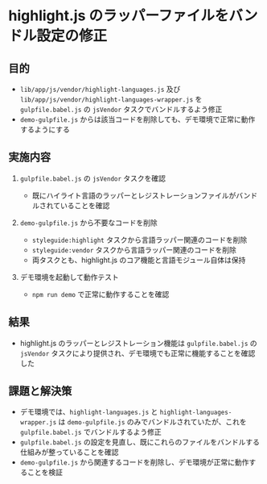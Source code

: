 # highlight.js のラッパーファイルをバンドル設定の修正

## 目的
- `lib/app/js/vendor/highlight-languages.js` 及び `lib/app/js/vendor/highlight-languages-wrapper.js` を `gulpfile.babel.js` の `jsVendor` タスクでバンドルするよう修正
- `demo-gulpfile.js` からは該当コードを削除しても、デモ環境で正常に動作するようにする

## 実施内容
1. `gulpfile.babel.js` の `jsVendor` タスクを確認
   - 既にハイライト言語のラッパーとレジストレーションファイルがバンドルされていることを確認

2. `demo-gulpfile.js` から不要なコードを削除
   - `styleguide:highlight` タスクから言語ラッパー関連のコードを削除
   - `styleguide:vendor` タスクから言語ラッパー関連のコードを削除
   - 両タスクとも、highlight.js のコア機能と言語モジュール自体は保持

3. デモ環境を起動して動作テスト
   - `npm run demo` で正常に動作することを確認

## 結果
- highlight.js のラッパーとレジストレーション機能は `gulpfile.babel.js` の `jsVendor` タスクにより提供され、デモ環境でも正常に機能することを確認した

## 課題と解決策
- デモ環境では、`highlight-languages.js` と `highlight-languages-wrapper.js` は `demo-gulpfile.js` のみでバンドルされていたが、これを `gulpfile.babel.js` でバンドルするよう修正
- `gulpfile.babel.js` の設定を見直し、既にこれらのファイルをバンドルする仕組みが整っていることを確認
- `demo-gulpfile.js` から関連するコードを削除し、デモ環境が正常に動作することを検証
